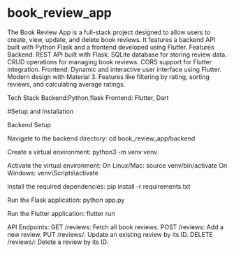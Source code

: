 # book_review_app
The Book Review App is a full-stack project designed to allow users to create, view, update, and delete book reviews. It features a backend API built with Python Flask and a frontend developed using Flutter.
Features
  Backend:
    REST API built with Flask.
    SQLite database for storing review data.
    CRUD operations for managing book reviews.
    CORS support for Flutter integration.
 Frontend:
   Dynamic and interactive user interface using Flutter.
   Modern design with Material 3.
   Features like filtering by rating, sorting reviews, and calculating average ratings.

Tech Stack
Backend:Python,flask
Frontend: Flutter, Dart


#Setup and Installation

Backend Setup

Navigate to the backend directory:
 cd book_review_app/backend

Create a virtual environment:
 python3 -m venv venv

Activate the virtual environment:
  On Linux/Mac: source venv/bin/activate
  On Windows: venv\Scripts\activate

Install the required dependencies:
 pip install -r requirements.txt

Run the Flask application:  python app.py

Run the Flutter application: flutter run

API Endpoints:
  GET /reviews: Fetch all book reviews.
  POST /reviews: Add a new review.
  PUT /reviews/: Update an existing review by its ID.
  DELETE /reviews/: Delete a review by its ID.


